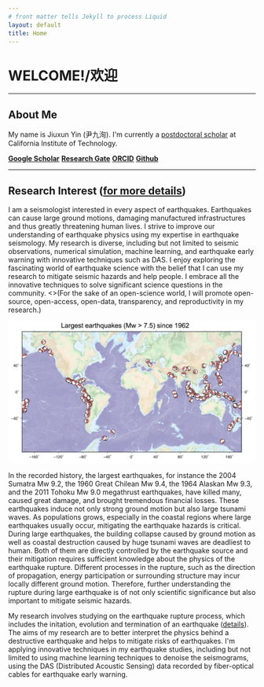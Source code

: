 ```yaml
---
# front matter tells Jekyll to process Liquid
layout: default
title: Home
---
```




# WELCOME!/欢迎
----

## About Me
My name is Jiuxun Yin (尹九洵). I'm currently a [postdoctoral scholar](http://www.seismolab.caltech.edu/yin_j.html) at California Institute of Technology.

[**Google Scholar**](https://scholar.google.com/citations?user=MongEqQAAAAJ&hl=en&oi=sra) 
[**Research Gate**](https://www.researchgate.net/profile/Jiuxun_Yin) 
[**ORCID**](https://orcid.org/0000-0003-0641-5680)
[**Github**](https://github.com/yinjiuxun)

----

## Research Interest ([for more details](/pages/research.html))
I am a seismologist interested in every aspect of earthquakes. Earthquakes can cause large ground motions, damaging manufactured infrastructures and thus greatly threatening human lives. I strive to improve our understanding of earthquake physics using my expertise in earthquake seismology. My research is diverse, including but not limited to seismic observations, numerical simulation, machine learning, and earthquake early warning with innovative techniques such as DAS. I enjoy exploring the fascinating world of earthquake science with the belief that I can use my research to mitigate seismic hazards and help people. I embrace all the innovative techniques to solve significant science questions in the community. <>(For the sake of an open-science world, I will promote open-source, open-access, open-data, transparency, and reproductivity in my research.)

![large earthquakes (>7.5) since 1962](/assets/large_earthquakes.jpg)

In the recorded history, the largest earthquakes, for instance the 2004 Sumatra Mw 9.2, the 1960 Great Chilean Mw 9.4, the 1964 Alaskan Mw 9.3, and the 2011 Tohoku Mw 9.0 megathrust earthquakes, have killed many, caused great damage, and brought tremendous financial losses. These earthquakes induce not only strong ground motion but also large tsunami waves. As populations grows, especially in the coastal regions where large earthquakes usually occur, mitigating the earthquake hazards is critical. During large earthquakes, the building collapse caused by ground motion as well as coastal destruction caused by huge tsunami waves are deadliest to human. Both of them are directly controlled by the earthquake source and their mitigation requires sufficient knowledge about the physics of the earthquake rupture. Different processes in the rupture, such as the direction of propagation, energy participation or surrounding structure may incur locally different ground motion. Therefore, further understanding the rupture during large earthquake is of not only scientific significance but also important to mitigate seismic hazards.

My research involves studying on the earthquake rupture process, which includes the initation, evolution and termination of an earthquake ([details](/pages/research.html)). The aims of my research are to better interpret the physics behind a destructive earthquake and helps to mitigate risks of earthquakes. I'm applying innovative techniques in my earthquake studies, including but not limited to using machine learning techniques to denoise the seismograms, using the DAS (Distributed Acoustic Sensing) data recorded by fiber-optical cables for earthquake early warning.
